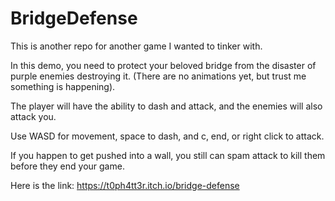 # BridgeDefense
This is another repo for another game I wanted to tinker with.

In this demo, you need to protect your beloved bridge from the disaster of purple enemies destroying it. (There are no animations yet, but trust me something is happening).

The player will have the ability to dash and attack, and the enemies will also attack you.

Use WASD for movement, space to dash, and c, end, or right click to attack.

If you happen to get pushed into a wall, you still can spam attack to kill them before they end your game.

Here is the link:
https://t0ph4tt3r.itch.io/bridge-defense
